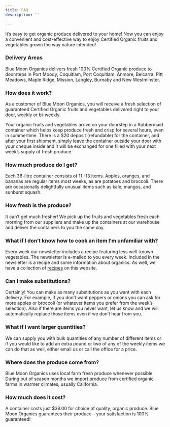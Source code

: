 ```yaml
---
title: FAQ
description: ''

---
```

It’s easy to get organic produce delivered to your home! Now you can enjoy a convenient and cost-effective way to enjoy Certified Organic fruits and vegetables grown the way nature intended!

### Delivery Areas

Blue Moon Organics delivers fresh 100% Certified Organic produce to doorsteps in Port Moody, Coquitlam, Port Coquitlam, Anmore, Belcarra, Pitt Meadows, Maple Ridge, Mission, Langley, Burnaby and New Westminster.

### How does it work?

As a customer of Blue Moon Organics, you will receive a fresh selection of guaranteed Certified Organic fruits and vegetables delivered right to your door, weekly or bi-weekly.

Your organic fruits and vegetables arrive on your doorstep in a Rubbermaid container which helps keep produce fresh and crisp for several hours, even in summertime. There is a $20 deposit (refundable) for the container, and after your first shipment, simply leave the container outside your door with your cheque inside and it will be exchanged for one filled with your next week’s supply of fresh produce.

### How much produce do I get?

Each 36-litre container consists of 11 -13 items. Apples, oranges, and bananas are regular items most weeks, as are potatoes and broccoli. There are occasionally delightfully unusual items such as kale, mangos, and sunburst squash.

### How fresh is the produce?

It can’t get much fresher! We pick up the fruits and vegetables fresh each morning from our suppliers and make up the containers at our warehouse and deliver the containers to you the same day.

### What if I don’t know how to cook an item I’m unfamiliar with?

Every week our newsletter includes a recipe featuring less well-known vegetables. The newsletter is e-mailed to you every week. Included in the newsletter is a recipe and some information about organics. As well, we have a collection of [recipes](http://www.bluemoonorganics.com/page123.htm) on this website.

### Can I make substitutions?

Certainly! You can make as many substitutions as you want with each delivery. For example, if you don’t want peppers or onions you can ask for more apples or broccoli (or whatever items you prefer from the week’s selection). Also if there are items you never want, let us know and we will automatically replace those items even if we don’t hear from you.

### What if I want larger quantities?

We can supply you with bulk quantities of any number of different items or if you would like to add an extra pound or two of any of the weekly items we can do that as well, either email us or call the office for a price.

### Where does the produce come from?

Blue Moon Organics uses local farm fresh produce whenever possible. During out of season months we import produce from certified organic farms in warmer climates, usually California.

### How much does it cost?

A container costs just $38.00 for choice of quality, organic produce. Blue Moon Organics guarantees their produce – your satisfaction is 100% guaranteed!